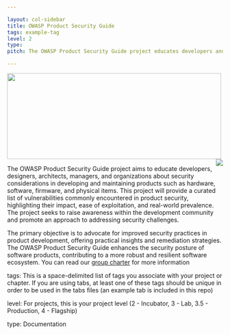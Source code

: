 ```yaml
---

layout: col-sidebar
title: OWASP Product Security Guide
tags: example-tag
level: 2
type: 
pitch: The OWASP Product Security Guide project educates developers and organizations on security considerations for various products, offering a curated list of vulnerabilities and promoting awareness and solutions within the development community.

---
```

<img src="https://github.com/OWASP/www-project-product-security-guide/assets/70095030/1352e88b-fa9e-4e07-aca6-f6b7f6fe8fb2" width="500" height ="200">
<img src="https://github.com/OWASP/www-project-product-security-guide/assets/70095030/9b96c3e0-503d-4105-be22-efeafe3a6263" align="right"/>
  
The OWASP Product Security Guide project aims to educate developers, designers, architects, managers, and organizations about security considerations in developing and maintaining products such as hardware, software, firmware, and physical items. This project will provide a curated list of vulnerabilities commonly encountered in product security, highlighting their impact, ease of exploitation, and real-world prevalence. The project seeks to raise awareness within the development community and promote an approach to addressing security challenges.

The primary objective is to advocate for improved security practices in product development, offering practical insights and remediation strategies. The OWASP Product Security Guide enhances the security posture of software products, contributing to a more robust and resilient software ecosystem. You can read our [group charter](https://github.com/OWASP/www-project-product-security-guide/wiki/OWASP-Product-Security-Guide-Working-Group-Charter.) for more information


tags: This is a space-delimited list of tags you associate with your project or chapter.  If you are using tabs, at least one of these tags should be unique in order to be used in the tabs files (an example tab is included in this repo) 

level: For projects, this is your project level (2 - Incubator, 3 - Lab, 3.5 - Production, 4 - Flagship)

type: Documentation
